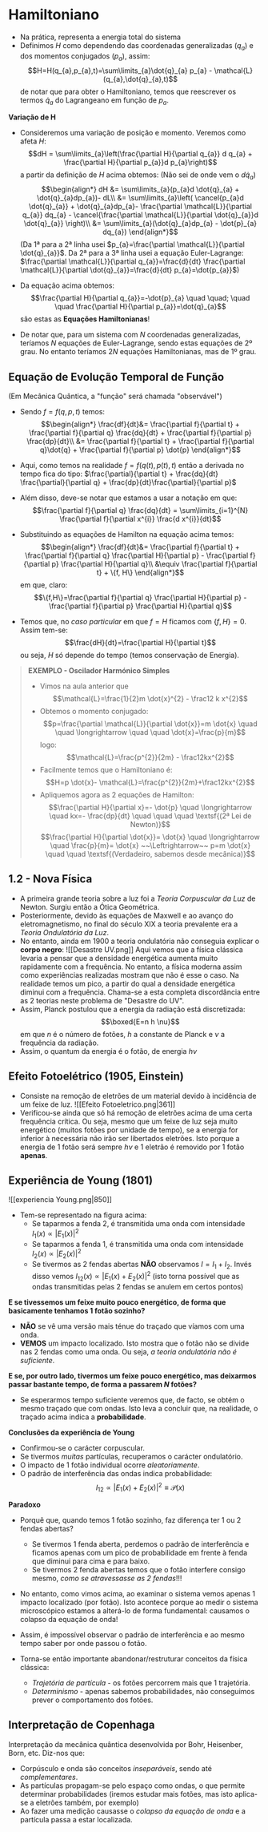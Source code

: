 # Hamiltoniano
- Na prática, representa a energia total do sistema
- Definimos $H$ como dependendo das coordenadas generalizadas ($q_{a}$) e dos momentos conjugados ($p_{a}$), assim:
$$H=H(q_{a},p_{a},t)=\sum\limits_{a}\dot{q}_{a} p_{a} - \mathcal{L}(q_{a},\dot{q}_{a},t)$$
de notar que para obter o Hamiltoniano, temos que reescrever os termos $\dot{q}_{a}$ do Lagrangeano em função de $p_{a}$.

**Variação de H**
- Consideremos uma variação de posição e momento. Veremos como afeta $H$:
$$dH = \sum\limits_{a}\left(\frac{\partial H}{\partial q_{a}} d q_{a} + \frac{\partial H}{\partial p_{a}}d p_{a}\right)$$
a partir da definição de $H$ acima obtemos: (Não sei de onde vem o $d \dot{q}_{a}$)
$$\begin{align*}
dH &=  \sum\limits_{a}(p_{a}d \dot{q}_{a} + \dot{q}_{a}dp_{a})- dL\\
&= \sum\limits_{a}\left( \cancel{p_{a}d \dot{q}_{a}} + \dot{q}_{a}dp_{a}- \frac{\partial \mathcal{L}}{\partial q_{a}} dq_{a} - \cancel{\frac{\partial \mathcal{L}}{\partial \dot{q}_{a}}d \dot{q}_{a}} \right)\\
&= \sum\limits_{a}(\dot{q}_{a}dp_{a} - \dot{p}_{a} dq_{a})
\end{align*}$$
(Da 1ª para a 2ª linha usei $p_{a}=\frac{\partial \mathcal{L}}{\partial \dot{q}_{a}}$. Da 2ª para a 3ª linha usei a equação Euler-Lagrange: $\frac{\partial \mathcal{L}}{\partial q_{a}}=\frac{d}{dt} \frac{\partial \mathcal{L}}{\partial \dot{q}_{a}}=\frac{d}{dt} p_{a}=\dot{p_{a}}$)
- Da equação acima obtemos:
$$\frac{\partial H}{\partial q_{a}}=-\dot{p}_{a} \quad \quad; \quad \quad \frac{\partial H}{\partial p_{a}}=\dot{q}_{a}$$
são estas as **Equações Hamiltonianas**!

- De notar que, para um sistema com $N$ coordenadas generalizadas, teríamos $N$ equações de Euler-Lagrange, sendo estas equações de 2º grau. No entanto teríamos $2N$ equações Hamiltonianas, mas de 1º grau.

## Equação de Evolução Temporal de Função
(Em Mecânica Quântica, a "função" será chamada "observável")
- Sendo $f=f(q,p,t)$ temos:
$$\begin{align*}
\frac{df}{dt}&= \frac{\partial f}{\partial t} + \frac{\partial f}{\partial q} \frac{dq}{dt} + \frac{\partial f}{\partial p} \frac{dp}{dt}\\
&= \frac{\partial f}{\partial t} + \frac{\partial f}{\partial q}\dot{q} + \frac{\partial f}{\partial p} \dot{p}
\end{align*}$$
- Aqui, como temos na realidade $f=f(q(t),p(t),t)$ então a derivada no tempo fica do tipo: $\frac{\partial}{\partial t} + \frac{dq}{dt} \frac{\partial}{\partial q} + \frac{dp}{dt}\frac{\partial}{\partial p}$
- Além disso, deve-se notar que estamos a usar a notação em que: $$\frac{\partial f}{\partial q} \frac{dq}{dt} = \sum\limits_{i=1}^{N} \frac{\partial f}{\partial x^{i}} \frac{d x^{i}}{dt}$$
- Substituindo as equações de Hamilton na equação acima temos:
$$\begin{align*}
\frac{df}{dt}&= \frac{\partial f}{\partial t} + \frac{\partial f}{\partial q} \frac{\partial H}{\partial p} - \frac{\partial f}{\partial p} \frac{\partial H}{\partial q}\\
&\equiv \frac{\partial f}{\partial t} + \{f, H\}
\end{align*}$$
em que, claro: $$\{f,H\}=\frac{\partial f}{\partial q} \frac{\partial H}{\partial p} - \frac{\partial f}{\partial p} \frac{\partial H}{\partial q}$$

- Temos que, no *caso particular* em que $f=H$ ficamos com $\{f,H\}=0$. Assim tem-se: $$\frac{dH}{dt}=\frac{\partial H}{\partial t}$$
ou seja, $H$ só depende do tempo (temos conservação de Energia).

>**EXEMPLO - Oscilador Harmónico Simples**
>- Vimos na aula anterior que $$\mathcal{L}=\frac{1}{2}m \dot{x}^{2} - \frac12 k x^{2}$$
>- Obtemos o momento conjugado: $$p=\frac{\partial \mathcal{L}}{\partial \dot{x}}=m \dot{x} \quad \quad \longrightarrow \quad \quad \dot{x}=\frac{p}{m}$$
>logo:$$\mathcal{L}=\frac{p^{2}}{2m} - \frac12kx^{2}$$
>- Facilmente temos que o Hamiltoniano é: $$H=p \dot{x}- \mathcal{L}=\frac{p^{2}}{2m}+\frac12kx^{2}$$
>- Apliquemos agora as 2 equações de Hamilton:
>$$\frac{\partial H}{\partial x}=- \dot{p} \quad \longrightarrow \quad kx=- \frac{dp}{dt} \quad \quad \quad \textsf{(2ª Lei de Newton)}$$$$\frac{\partial H}{\partial \dot{x}}= \dot{x} \quad \longrightarrow \quad \frac{p}{m}= \dot{x} ~~\Leftrightarrow~~ p=m \dot{x} \quad \quad \textsf{(Verdadeiro, sabemos desde mecânica)}$$

## 1.2 - Nova Física
- A primeira grande teoria sobre a luz foi a *Teoria Corpuscular da Luz* de Newton. Surgiu então a Ótica Geométrica.
- Posteriormente, devido às equações de Maxwell e ao avanço do eletromagnetismo, no final do século XIX a teoria prevalente era a *Teoria Ondulatória da Luz*.
- No entanto, ainda em 1900 a teoria ondulatória não conseguia explicar o **corpo negro**:
![[Desastre UV.png]]
Aqui vemos que a física clássica levaria a pensar que a densidade energética aumenta muito rapidamente com a frequência. No entanto, a física moderna assim como experiências realizadas mostram que não é esse o caso. Na realidade temos um pico, a partir do qual a densidade energética diminui com a frequência. Chama-se a esta completa discordância entre as 2 teorias neste problema de "Desastre do UV".
- Assim, Planck postulou que a energia da radiação está discretizada: $$\boxed{E=n h \nu}$$
em que $n$ é o número de fotões, $h$ a constante de Planck e $\nu$ a frequência da radiação.
- Assim, o quantum da energia é o fotão, de energia $h \nu$

## Efeito Fotoelétrico (1905, Einstein)
- Consiste na remoção de eletrões de um material devido à incidência de um feixe de luz.
![[Efeito Fotoeletrico.png|361]]
- Verificou-se ainda que só há remoção de eletrões acima de uma certa frequência crítica. Ou seja, mesmo que um feixe de luz seja muito energético (muitos fotões por unidade de tempo), se a energia for inferior à necessária não irão ser libertados eletrões. Isto porque a energia de 1 fotão será sempre $h \nu$ e 1 eletrão é removido por 1 fotão **apenas**.

## Experiência de Young (1801)
![[experiencia Young.png|850]]

- Tem-se representado na figura acima:   
    - Se taparmos a fenda 2, é transmitida uma onda com intensidade $I_{1}(x)\propto |E_{1}(x)|^{2}$
    - Se taparmos a fenda 1, é transmitida uma onda com intensidade $I_{2}(x)\propto |E_{2}(x)|^{2}$
    - Se tivermos as 2 fendas abertas **NÃO** observamos $I=I_{1}+I_{2}$. Invés disso vemos $I_{12}(x)\propto |E_{1}(x)+E_{2}(x)|^{2}$ (isto torna possível que as ondas transmitidas pelas 2 fendas se anulem em certos pontos)

**E se tivessemos um feixe muito pouco energético, de forma que basicamente tenhamos 1 fotão sozinho?**
- **NÃO** se vê uma versão mais ténue do traçado que víamos com uma onda.
- **VEMOS** um impacto localizado. Isto mostra que o fotão não se divide nas 2 fendas como uma onda. Ou seja, *a teoria ondulatória não é suficiente*.

**E se, por outro lado, tivermos um feixe pouco energético, mas deixarmos passar bastante tempo, de forma a passarem $N$ fotões?**
- Se esperarmos tempo suficiente veremos que, de facto, se obtém o mesmo traçado que com ondas. Isto leva a concluir que, na realidade, o traçado acima indica a **probabilidade**.

**Conclusões da experiência de Young**
- Confirmou-se o carácter corpuscular.
- Se tivermos *muitas* partículas, recuperamos o carácter ondulatório.
- O impacto de 1 fotão individual ocorre *aleatoriamente*.
- O padrão de interferência das ondas indica probabilidade: $$I_{12}\propto |E_{1}(x)+E_{2}(x)|^{2} \equiv \mathcal{P}(x)$$

**Paradoxo**
- Porquê que, quando temos 1 fotão sozinho, faz diferença ter 1 ou 2 fendas abertas? 
    - Se tivermos 1 fenda aberta, perdemos o padrão de interferência e ficamos apenas com um pico de probabilidade em frente à fenda que diminui para cima e para baixo.
    - Se tivermos 2 fenda abertas temos que o fotão interfere consigo mesmo, *como se atravessasse as 2 fendas*!!!
- No entanto, como vimos acima, ao examinar o sistema vemos apenas 1 impacto localizado (por fotão). Isto acontece porque ao medir o sistema microscópico estamos a alterá-lo de forma fundamental: causamos o colapso da equação de onda!
- Assim, é impossível observar o padrão de interferência e ao mesmo tempo saber por onde passou o fotão.

- Torna-se então importante abandonar/restruturar conceitos da física clássica:
    - *Trajetória de partícula* - os fotões percorrem mais que 1 trajetória.
    - *Determinismo* - apenas sabemos probabilidades, não conseguimos prever o comportamento dos fotões.

## Interpretação de Copenhaga
Interpretação da mecânica quântica desenvolvida por Bohr, Heisenber, Born, etc. Diz-nos que:
- Corpúsculo e onda são conceitos *inseparáveis*, sendo até *complementares*.
- As partículas propagam-se pelo espaço como ondas, o que permite determinar probabilidades (iremos estudar mais fotões, mas isto aplica-se a eletrões também, por exemplo)
- Ao fazer uma medição causasse o *colapso da equação de onda* e a partícula passa a estar localizada.